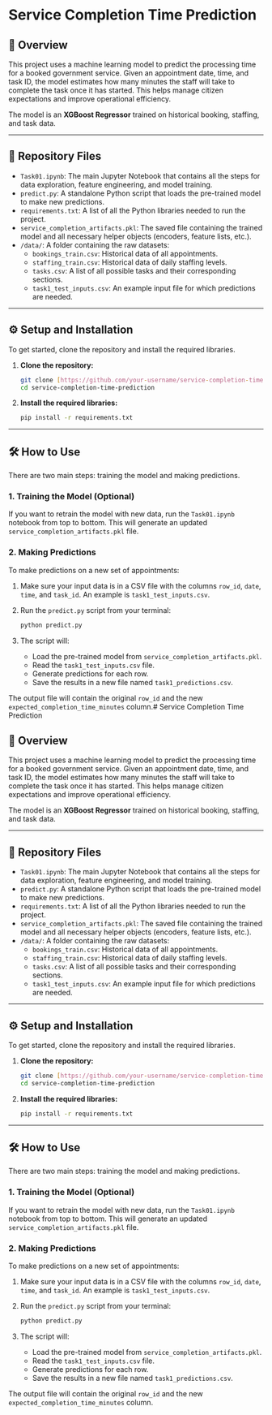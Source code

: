 # Service Completion Time Prediction

## 🚀 Overview

This project uses a machine learning model to predict the processing time for a booked government service. Given an appointment date, time, and task ID, the model estimates how many minutes the staff will take to complete the task once it has started. This helps manage citizen expectations and improve operational efficiency.

The model is an **XGBoost Regressor** trained on historical booking, staffing, and task data.

---

## 📂 Repository Files

-   `Task01.ipynb`: The main Jupyter Notebook that contains all the steps for data exploration, feature engineering, and model training.
-   `predict.py`: A standalone Python script that loads the pre-trained model to make new predictions.
-   `requirements.txt`: A list of all the Python libraries needed to run the project.
-   `service_completion_artifacts.pkl`: The saved file containing the trained model and all necessary helper objects (encoders, feature lists, etc.).
-   `/data/`: A folder containing the raw datasets:
    -   `bookings_train.csv`: Historical data of all appointments.
    -   `staffing_train.csv`: Historical data of daily staffing levels.
    -   `tasks.csv`: A list of all possible tasks and their corresponding sections.
    -   `task1_test_inputs.csv`: An example input file for which predictions are needed.

---

## ⚙️ Setup and Installation

To get started, clone the repository and install the required libraries.

1.  **Clone the repository:**
    ```bash
    git clone [https://github.com/your-username/service-completion-time-prediction.git](https://github.com/your-username/service-completion-time-prediction.git)
    cd service-completion-time-prediction
    ```

2.  **Install the required libraries:**
    ```bash
    pip install -r requirements.txt
    ```

---

## 🛠️ How to Use

There are two main steps: training the model and making predictions.

### 1. Training the Model (Optional)

If you want to retrain the model with new data, run the `Task01.ipynb` notebook from top to bottom. This will generate an updated `service_completion_artifacts.pkl` file.

### 2. Making Predictions

To make predictions on a new set of appointments:

1.  Make sure your input data is in a CSV file with the columns `row_id`, `date`, `time`, and `task_id`. An example is `task1_test_inputs.csv`.

2.  Run the `predict.py` script from your terminal:
    ```bash
    python predict.py
    ```

3.  The script will:
    -   Load the pre-trained model from `service_completion_artifacts.pkl`.
    -   Read the `task1_test_inputs.csv` file.
    -   Generate predictions for each row.
    -   Save the results in a new file named `task1_predictions.csv`.

The output file will contain the original `row_id` and the new `expected_completion_time_minutes` column.# Service Completion Time Prediction

## 🚀 Overview

This project uses a machine learning model to predict the processing time for a booked government service. Given an appointment date, time, and task ID, the model estimates how many minutes the staff will take to complete the task once it has started. This helps manage citizen expectations and improve operational efficiency.

The model is an **XGBoost Regressor** trained on historical booking, staffing, and task data.

---

## 📂 Repository Files

-   `Task01.ipynb`: The main Jupyter Notebook that contains all the steps for data exploration, feature engineering, and model training.
-   `predict.py`: A standalone Python script that loads the pre-trained model to make new predictions.
-   `requirements.txt`: A list of all the Python libraries needed to run the project.
-   `service_completion_artifacts.pkl`: The saved file containing the trained model and all necessary helper objects (encoders, feature lists, etc.).
-   `/data/`: A folder containing the raw datasets:
    -   `bookings_train.csv`: Historical data of all appointments.
    -   `staffing_train.csv`: Historical data of daily staffing levels.
    -   `tasks.csv`: A list of all possible tasks and their corresponding sections.
    -   `task1_test_inputs.csv`: An example input file for which predictions are needed.

---

## ⚙️ Setup and Installation

To get started, clone the repository and install the required libraries.

1.  **Clone the repository:**
    ```bash
    git clone [https://github.com/your-username/service-completion-time-prediction.git](https://github.com/your-username/service-completion-time-prediction.git)
    cd service-completion-time-prediction
    ```

2.  **Install the required libraries:**
    ```bash
    pip install -r requirements.txt
    ```

---

## 🛠️ How to Use

There are two main steps: training the model and making predictions.

### 1. Training the Model (Optional)

If you want to retrain the model with new data, run the `Task01.ipynb` notebook from top to bottom. This will generate an updated `service_completion_artifacts.pkl` file.

### 2. Making Predictions

To make predictions on a new set of appointments:

1.  Make sure your input data is in a CSV file with the columns `row_id`, `date`, `time`, and `task_id`. An example is `task1_test_inputs.csv`.

2.  Run the `predict.py` script from your terminal:
    ```bash
    python predict.py
    ```

3.  The script will:
    -   Load the pre-trained model from `service_completion_artifacts.pkl`.
    -   Read the `task1_test_inputs.csv` file.
    -   Generate predictions for each row.
    -   Save the results in a new file named `task1_predictions.csv`.

The output file will contain the original `row_id` and the new `expected_completion_time_minutes` column.

